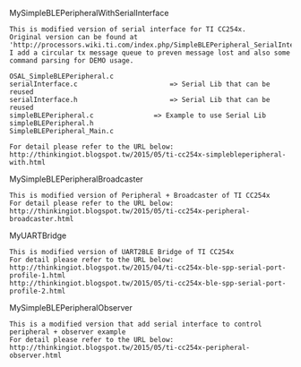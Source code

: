 MySimpleBLEPeripheralWithSerialInterface

	This is modified version of serial interface for TI CC254x.
	Original version can be found at 'http://processors.wiki.ti.com/index.php/SimpleBLEPeripheral_SerialInterface'.
	I add a circular tx message queue to preven message lost and also some command parsing for DEMO usage. 
	
	OSAL_SimpleBLEPeripheral.c
	serialInterface.c						=> Serial Lib that can be reused
	serialInterface.h						=> Serial Lib that can be reused
	simpleBLEPeripheral.c				=> Example to use Serial Lib
	simpleBLEPeripheral.h
	SimpleBLEPeripheral_Main.c

	For detail please refer to the URL below:
	http://thinkingiot.blogspot.tw/2015/05/ti-cc254x-simplebleperipheral-with.html
	
MySimpleBLEPeripheralBroadcaster

	This is modified version of Peripheral + Broadcaster of TI CC254x
	For detail please refer to the URL below:
	http://thinkingiot.blogspot.tw/2015/05/ti-cc254x-peripheral-broadcaster.html

MyUARTBridge

	This is modified version of UART2BLE Bridge of TI CC254x
	For detail please refer to the URL below:
	http://thinkingiot.blogspot.tw/2015/04/ti-cc254x-ble-spp-serial-port-profile-1.html
	http://thinkingiot.blogspot.tw/2015/05/ti-cc254x-ble-spp-serial-port-profile-2.html
	
MySimpleBLEPeripheralObserver

	This is a modified version that add serial interface to control peripheral + observer example
	For detail please refer to the URL below:
	http://thinkingiot.blogspot.tw/2015/05/ti-cc254x-peripheral-observer.html
